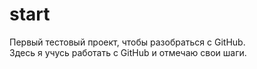 # start
Первый тестовый проект, чтобы разобраться с GitHub.  
Здесь я учусь работать с GitHub и  отмечаю свои шаги.
